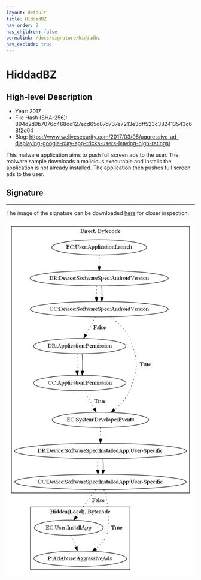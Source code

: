```yaml
---
layout: default
title: HiddadBZ
nav_order: 2
has_children: false
permalink: /docs/signature/hiddadbz
nav_exclude: true
---
```


# HiddadBZ

## High-level Description

* Year: 2017
* File Hash (SHA-256): 894d2d9b7076d468dd127ecd65d87d737e7213e3dff523c382413543c68f2d64
* Blog: https://www.welivesecurity.com/2017/03/08/aggressive-ad-displaying-google-play-app-tricks-users-leaving-high-ratings/

This malware application aims to push full screen ads to the user. The malware sample downloads a malicious executable and installs the application is not already installed. The application then pushes full screen ads to the user.

## Signature
---

The image of the signature can be downloaded [here](../../img/signatures/HiddadBZ.png) for closer inspection.

![](../../img/signatures/HiddadBZ.png)